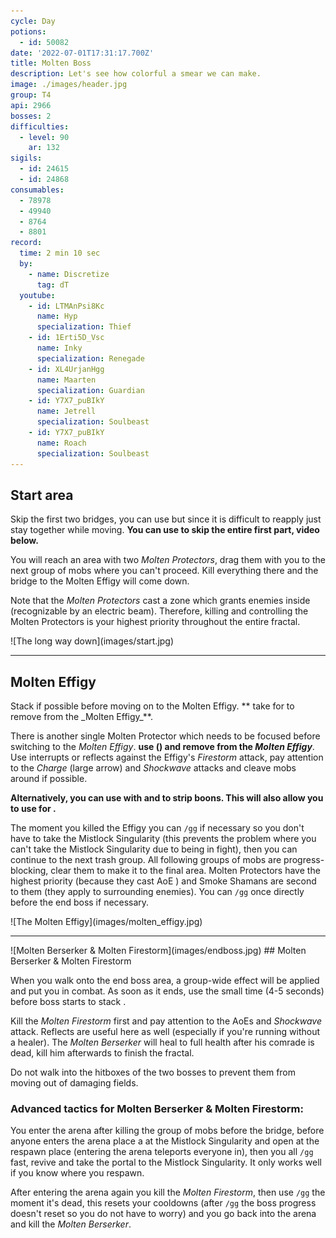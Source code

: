 ```yaml
---
cycle: Day
potions:
  - id: 50082
date: '2022-07-01T17:31:17.700Z'
title: Molten Boss
description: Let's see how colorful a smear we can make.
image: ./images/header.jpg
group: T4
api: 2966
bosses: 2
difficulties:
  - level: 90
    ar: 132
sigils:
  - id: 24615
  - id: 24868
consumables:
  - 78978
  - 49940
  - 8764
  - 8801
record:
  time: 2 min 10 sec
  by:
    - name: Discretize
      tag: dT
  youtube:
    - id: LTMAnPsi8Kc
      name: Hyp
      specialization: Thief
    - id: 1Erti5D_Vsc
      name: Inky
      specialization: Renegade
    - id: XL4UrjanHgg
      name: Maarten
      specialization: Guardian
    - id: Y7X7_puBIkY
      name: Jetrell
      specialization: Soulbeast
    - id: Y7X7_puBIkY
      name: Roach
      specialization: Soulbeast
---
```


## Start area <Item id="50082" disableText/>

<Grid>

<GridItem sm="8">

Skip the first two bridges, you can use <Effect name="Stealth"/> but since it is difficult to reapply just stay together while moving.
**You can use <Item id="78978"/> to skip the entire first part, video below.**

You will reach an area with two _Molten Protectors_, drag them with you to the next group of mobs where you can't proceed. Kill everything there and the bridge to the Molten Effigy will come down.

Note that the _Molten Protectors_ cast a zone which grants enemies inside <Effect name="Invulnerability"/> (recognizable by an electric beam). Therefore, killing and controlling the Molten Protectors is your highest priority throughout the entire fractal.

<Tabs>

<Tab specialization="Revenant">
<ProfessionVideo title="First skip" profession="Revenant" src="vn2UvjuDW1M"/>
</Tab>

<Tab specialization="Guardian">
<ProfessionVideo title="First skip" profession="Guardian" timestamp="364" src="Lz0bHmnSRbI"/>
</Tab>

<Tab specialization="Thief">
<ProfessionVideo title="First skip" profession="Thief" timestamp="172" src="Alpgs_GaZV0"/>
</Tab>
</Tabs>
</GridItem>

<GridItem sm="4">
![The long way down](images/start.jpg)
</GridItem>
</Grid>

---

## Molten Effigy <Item id="50082" disableText/>

<Grid>
<GridItem sm="7">
Stack <Boon name="Might" /> if possible before moving on to the Molten Effigy. **<Specialization name="Revenant"/> take <Skill name="Legendary Demon Stance"/> for <Skill name="Banish Enchantment"/> to remove <Boon name="Protection" /> from the _Molten Effigy_**.

There is another single Molten Protector which needs to be focused before switching to the _Molten Effigy_. **<Specialization name="Revenant"/> use <Skill name="Banish Enchantment"/> (<Skill name="Legendary Demon Stance" disableText/>) and remove <Boon name="Protection"/> from the _Molten Effigy_**. Use interrupts or reflects against the Effigy's _Firestorm_ attack, pay attention to the _Charge_ (large arrow) and _Shockwave_ attacks and cleave mobs around if possible.

**Alternatively, you can use <Item id="72872"/> with <Skill name="Surge of the Mists"/> and <Skill name="Forced Engagement"/> to strip boons. This will also allow you to use <Skill name="Inspiring Reinforcement"/> for <Boon name="Stability"/>.**

The moment you killed the Effigy you can `/gg` if necessary so you don't have to take the Mistlock Singularity (this prevents the problem where you can't take the Mistlock Singularity due to being in fight), then you can continue to the next trash group. All following groups of mobs are progress-blocking, clear them to make it to the final area. Molten Protectors have the highest priority (because they cast AoE <Effect name="Invulnerability"/>) and Smoke Shamans are second to them (they apply <Effect name="Stealth"/> to surrounding enemies). You can `/gg` once directly before the end boss if necessary.

</GridItem>
<GridItem sm="5">
![The Molten Effigy](images/molten_effigy.jpg)
</GridItem>
</Grid>

---

<Grid>
<GridItem sm="5">
![Molten Berserker & Molten Firestorm](images/endboss.jpg)
</GridItem>
<GridItem sm="7">
## Molten Berserker & Molten Firestorm <Item id="50082" disableText/>

When you walk onto the end boss area, a group-wide <Effect name="Agony"/> effect will be applied and put you in combat. As soon as it ends, use the small time (4-5 seconds) before boss starts to stack <Boon name="Might"/>.

Kill the _Molten Firestorm_ first and pay attention to the AoEs and _Shockwave_ attack. Reflects are useful here as well (especially if you're running without a healer). The _Molten Berserker_ will heal to full health after his comrade is dead, kill him afterwards to finish the fractal.

Do not walk into the hitboxes of the two bosses to prevent them from moving out of damaging fields.

</GridItem>
</Grid>

### Advanced tactics for Molten Berserker & Molten Firestorm:

You enter the arena after killing the group of mobs before the bridge, before anyone enters the arena place a <Item id="78978"/> at the Mistlock Singularity and open at the respawn place (entering the arena teleports everyone in), then you all `/gg` fast, revive and take the portal to the Mistlock Singularity. It only works well if you know where you respawn.

After entering the arena again you kill the _Molten Firestorm_, then use `/gg` the moment it's dead, this resets your cooldowns (after `/gg` the boss progress doesn't reset so you do not have to worry) and you go back into the arena and kill the _Molten Berserker_.
